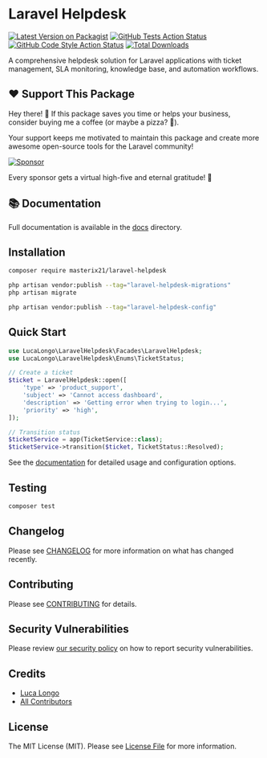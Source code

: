 # Laravel Helpdesk

[![Latest Version on Packagist](https://img.shields.io/packagist/v/masterix21/laravel-helpdesk.svg?style=flat-square)](https://packagist.org/packages/masterix21/laravel-helpdesk)
[![GitHub Tests Action Status](https://img.shields.io/github/actions/workflow/status/masterix21/laravel-helpdesk/run-tests.yml?branch=main&label=tests&style=flat-square)](https://github.com/masterix21/laravel-helpdesk/actions?query=workflow%3Arun-tests+branch%3Amain)
[![GitHub Code Style Action Status](https://img.shields.io/github/actions/workflow/status/masterix21/laravel-helpdesk/fix-php-code-style-issues.yml?branch=main&label=code%20style&style=flat-square)](https://github.com/masterix21/laravel-helpdesk/actions?query=workflow%3A"Fix+PHP+code+style+issues"+branch%3Amain)
[![Total Downloads](https://img.shields.io/packagist/dt/masterix21/laravel-helpdesk.svg?style=flat-square)](https://packagist.org/packages/masterix21/laravel-helpdesk)

A comprehensive helpdesk solution for Laravel applications with ticket management, SLA monitoring, knowledge base, and automation workflows.

## ❤️ Support This Package

Hey there! 👋 If this package saves you time or helps your business, consider buying me a coffee (or maybe a pizza? 🍕).

Your support keeps me motivated to maintain this package and create more awesome open-source tools for the Laravel community!

[![Sponsor](https://img.shields.io/badge/💖_Sponsor_Me-GitHub_Sponsors-ff69b4?style=for-the-badge)](https://github.com/sponsors/masterix21)

Every sponsor gets a virtual high-five and eternal gratitude! 🙌

## 📚 Documentation

Full documentation is available in the [docs](docs/index.md) directory.

## Installation

```bash
composer require masterix21/laravel-helpdesk
```

```bash
php artisan vendor:publish --tag="laravel-helpdesk-migrations"
php artisan migrate
```

```bash
php artisan vendor:publish --tag="laravel-helpdesk-config"
```

## Quick Start

```php
use LucaLongo\LaravelHelpdesk\Facades\LaravelHelpdesk;
use LucaLongo\LaravelHelpdesk\Enums\TicketStatus;

// Create a ticket
$ticket = LaravelHelpdesk::open([
    'type' => 'product_support',
    'subject' => 'Cannot access dashboard',
    'description' => 'Getting error when trying to login...',
    'priority' => 'high',
]);

// Transition status
$ticketService = app(TicketService::class);
$ticketService->transition($ticket, TicketStatus::Resolved);
```

See the [documentation](docs/index.md) for detailed usage and configuration options.

## Testing

```bash
composer test
```

## Changelog

Please see [CHANGELOG](CHANGELOG.md) for more information on what has changed recently.

## Contributing

Please see [CONTRIBUTING](CONTRIBUTING.md) for details.

## Security Vulnerabilities

Please review [our security policy](../../security/policy) on how to report security vulnerabilities.

## Credits

- [Luca Longo](https://github.com/masterix21)
- [All Contributors](../../contributors)

## License

The MIT License (MIT). Please see [License File](LICENSE.md) for more information.